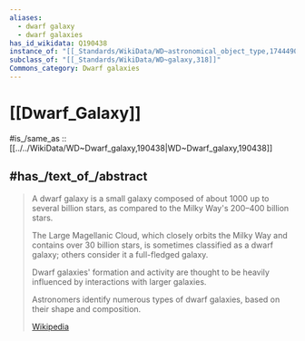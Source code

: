 ```yaml
---
aliases:
  - dwarf galaxy
  - dwarf galaxies
has_id_wikidata: Q190438
instance_of: "[[_Standards/WikiData/WD~astronomical_object_type,17444909]]"
subclass_of: "[[_Standards/WikiData/WD~galaxy,318]]"
Commons_category: Dwarf galaxies
---
```


# [[Dwarf_Galaxy]] 

#is_/same_as :: [[../../WikiData/WD~Dwarf_galaxy,190438|WD~Dwarf_galaxy,190438]] 

## #has_/text_of_/abstract 

> A dwarf galaxy is a small galaxy composed of about 1000 up to several billion stars, 
> as compared to the Milky Way's 200–400 billion stars. 
> 
> The Large Magellanic Cloud, which closely orbits the Milky Way and contains over 30 billion stars, 
> is sometimes classified as a dwarf galaxy; others consider it a full-fledged galaxy. 
> 
> Dwarf galaxies' formation and activity are thought 
> to be heavily influenced by interactions with larger galaxies. 
> 
> Astronomers identify numerous types of dwarf galaxies, based on their shape and composition.
>
> [Wikipedia](https://en.wikipedia.org/wiki/Dwarf%20galaxy) 


